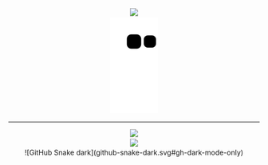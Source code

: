 <div align="center">
   <a id="page" href="https://e.rip/⚠⚠⚠" target="_blank">
 <img src="https://user-images.githubusercontent.com/93293719/189478020-75f9d9e9-3fe8-48c5-89a5-1f9f76ac27f4.gif"/>  </a>
    <div>
 <div>
<img src="https://github.com/5c0/5c0/blob/output/github-contribution-grid-snake.svg"/>
</div>

---

  <div align="center">
   <a id="page" href="https://e.rip/⚠⚠⚠" target="_blank">
<img src="https://user-images.githubusercontent.com/93293719/189512703-b302d920-8719-49a8-a704-d5ad255290db.gif"/> </a>
  </div>

<div align="center">
<img src="https://profile-counter.glitch.me/5c0/count.svg"/> </div>
![GitHub Snake dark](github-snake-dark.svg#gh-dark-mode-only)
